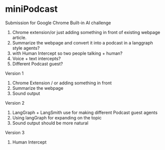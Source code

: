 # miniPodcast
Submission for Google Chrome Built-in AI challenge 
1. Chrome extension/or just adding something in front of existing webpage article.
2. Summarize the webpage and convert it into a podcast in a langgraph style agents?
3. with Human Intercept so two people talking + human?
4. Voice + text intercepts?
5. Different Podcast guest? 

Version 1
1. Chrome Extension / or adding something in front
2. Summarize the webpage
3. Sound output

Version 2
1. LangGraph + LangSmith use for making different Podcast guest agents
2. Using langGraph for expanding on the topic
3. Sound output should be more natural

Version 3
1. Human Intercept
